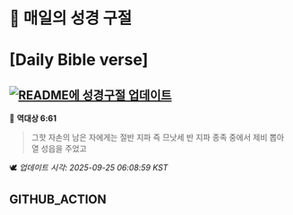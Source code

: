 # 🙏 매일의 성경 구절
# [Daily Bible verse]
## [![README에 성경구절 업데이트](https://github.com/DONGSUKA/first_test/actions/workflows/update-readme-bible.yml/badge.svg)](https://github.com/DONGSUKA/first_test/actions/workflows/update-readme-bible.yml)
<!-- START_BIBLE_VERSE -->
📖 **역대상 6:61**
> 그핫 자손의 남은 자에게는 절반 지파 즉 므낫세 반 지파 종족 중에서 제비 뽑아 열 성읍을 주었고

🕊️ _업데이트 시각: 2025-09-25 06:08:59 KST_
  <!-- END_BIBLE_VERSE -->
## GITHUB_ACTION
